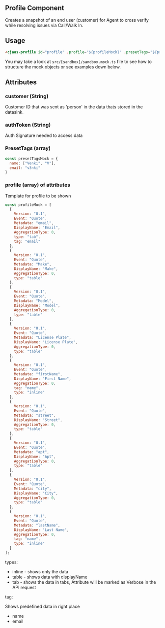 ## Profile Component

Creates a snapshot of an end user (customer) for Agent to cross verify while resolving issues via Call/Walk In.

## Usage

```html
<cjaas-profile id="profile" .profile="${profileMock}" .presetTags="${presetTagsMock}"> </cjaas-profile>
```

You may take a look at `src/[sandbox]/sandbox.mock.ts` file to see how to structure the mock objects or see examples down below.

## Attributes

### customer (String)

Customer ID that was sent as 'person' in the data thats stored in the datasink.

### authToken (String)

Auth Signature needed to access data

### PresetTags (array)

```javascript
const presetTagsMock = {
  name: ["Venki", "V"],
  email: "v3nki"
}
```

### profile (array) of attributes

Template for profile to be shown

```javascript
const profileMock = [
  {
    Version: "0.1",
    Event: "Quote",
    Metadata: "email",
    DisplayName: "Email",
    AggregationType: 0,
    type: "tab",
    tag: "email"
  },
  {
    Version: "0.1",
    Event: "Quote",
    Metadata: "Make",
    DisplayName: "Make",
    AggregationType: 0,
    type: "table"
  },
  {
    Version: "0.1",
    Event: "Quote",
    Metadata: "Model",
    DisplayName: "Model",
    AggregationType: 0,
    type: "table"
  },
  {
    Version: "0.1",
    Event: "Quote",
    Metadata: "License Plate",
    DisplayName: "License Plate",
    AggregationType: 0,
    type: "table"
  },
  {
    Version: "0.1",
    Event: "Quote",
    Metadata: "firstName",
    DisplayName: "First Name",
    AggregationType: 0,
    tag: "name",
    type: "inline"
  },
  {
    Version: "0.1",
    Event: "Quote",
    Metadata: "street",
    DisplayName: "Street",
    AggregationType: 0,
    type: "table"
  },
  {
    Version: "0.1",
    Event: "Quote",
    Metadata: "apt",
    DisplayName: "Apt",
    AggregationType: 0,
    type: "table"
  },
  {
    Version: "0.1",
    Event: "Quote",
    Metadata: "city",
    DisplayName: "City",
    AggregationType: 0,
    type: "table"
  },
  {
    Version: "0.1",
    Event: "Quote",
    Metadata: "lastName",
    DisplayName: "Last Name",
    AggregationType: 0,
    tag: "name",
    type: "inline"
  }
];
```

types:

- inline - shows only the data
- table - shows data with displayName
- tab - shows the data in tabs, Attribute will be marked as Verbose in the API request

tag:

Shows predefined data in right place

- name
- email
